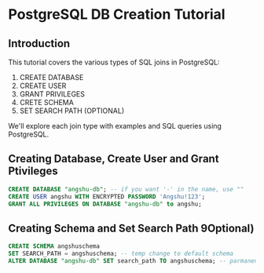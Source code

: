 # PostgreSQL DB Creation Tutorial

## Introduction

This tutorial covers the various types of SQL joins in PostgreSQL:

1. CREATE DATABASE
2. CREATE USER
3. GRANT PRIVILEGES
4. CRETE SCHEMA
5. SET SEARCH PATH (OPTIONAL)

We'll explore each join type with examples and SQL queries using PostgreSQL.

## Creating Database, Create User and Grant Ptivileges
```sql
CREATE DATABASE "angshu-db"; -- if you want '-' in the name, use ""
CREATE USER angshu WITH ENCRYPTED PASSWORD 'Angshu!123';
GRANT ALL PRIVILEGES ON DATABASE "angshu-db" to angshu;
```

## Creating Schema and Set Search Path 9Optional)
```sql
CREATE SCHEMA angshuschema
SET SEARCH_PATH = angshuschema; -- temp change to default schema
ALTER DATABASE "angshu-db" SET search_path TO angshuschema; -- parmanent change to default schema
```
